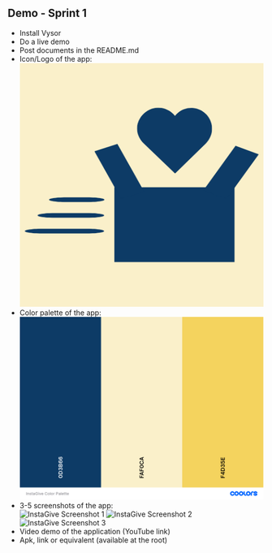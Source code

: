 ## Demo - Sprint 1

*	Install Vysor
*	Do a live demo
*	Post documents in the README.md
*	Icon/Logo of the app:  
![InstaGive Logo](InstaGive_Logo.png)
* Color palette of the app:  
![InstaGive Color Palette](InstaGive_Color_Palette.png)
*	3-5 screenshots of the app:  
![InstaGive Screenshot 1]()
![InstaGive Screenshot 2]()
![InstaGive Screenshot 3]()
*	Video demo of the application (YouTube link)
*	Apk, link or equivalent (available at the root)

